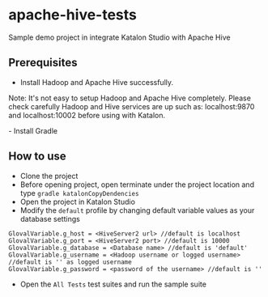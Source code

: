 # apache-hive-tests
Sample demo project in integrate Katalon Studio with Apache Hive

## Prerequisites
- Install Hadoop and Apache Hive successfully.
<p> Note: It's not easy to setup Hadoop and Apache Hive completely. Please check carefully Hadoop and Hive services are up such as: localhost:9870 and localhost:10002 before using with Katalon.</p>
- Install Gradle

## How to use
- Clone the project
- Before opening project, open terminate under the project location and type `gradle katalonCopyDendencies`
- Open the project in Katalon Studio
- Modify the `default` profile by changing default variable values as your database settings
```
GlovalVariable.g_host = <HiveServer2 url> //default is localhost
GlovalVariable.g_port = <HiveServer2 port> //default is 10000
GlovalVariable.g_database = <Database name> //default is 'default'
GlovalVariable.g_username = <Hadoop username or logged username> //default is '' as logged username
GlovalVariable.g_password = <password of the username> //default is ''
```
- Open the `All Tests` test suites and run the sample suite